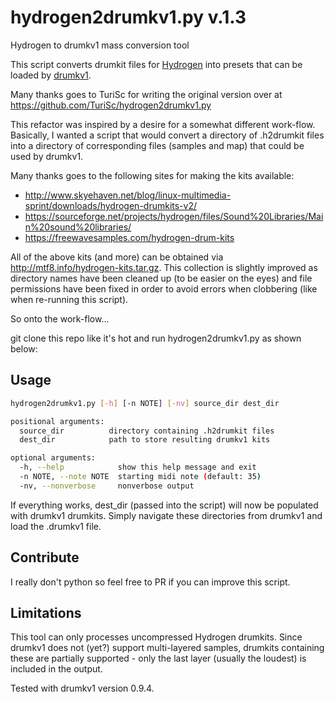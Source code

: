 # hydrogen2drumkv1.py v.1.3
Hydrogen to drumkv1 mass conversion tool

This script converts drumkit files for [Hydrogen](http://www.hydrogen-music.org/) into presets that can be loaded by [drumkv1](https://drumkv1.sourceforge.io/).

Many thanks goes to TuriSc for writing the original version over at https://github.com/TuriSc/hydrogen2drumkv1.py

This refactor was inspired by a desire for a somewhat different work-flow. Basically, I wanted a script that would convert a directory of .h2drumkit files into a directory of corresponding files (samples and map) that could be used by drumkv1.

Many thanks goes to the following sites for making the kits available:

 - http://www.skyehaven.net/blog/linux-multimedia-sprint/downloads/hydrogen-drumkits-v2/
 - https://sourceforge.net/projects/hydrogen/files/Sound%20Libraries/Main%20sound%20libraries/
 - https://freewavesamples.com/hydrogen-drum-kits

All of the above kits (and more) can be obtained via http://mtf8.info/hydrogen-kits.tar.gz. This collection is slightly improved as directory names have been cleaned up (to be easier on the eyes) and file permissions have been fixed in order to avoid errors when clobbering (like when re-running this script).

So onto the work-flow...

git clone this repo like it's hot and run hydrogen2drumkv1.py as shown below:

## Usage
```bash
hydrogen2drumkv1.py [-h] [-n NOTE] [-nv] source_dir dest_dir

positional arguments:
  source_dir          directory containing .h2drumkit files
  dest_dir            path to store resulting drumkv1 kits

optional arguments:
  -h, --help            show this help message and exit
  -n NOTE, --note NOTE  starting midi note (default: 35)
  -nv, --nonverbose     nonverbose output

```

If everything works, dest_dir (passed into the script) will now be populated with drumkv1 drumkits. Simply navigate these directories from drumkv1 and load the .drumkv1 file.

## Contribute

I really don't python so feel free to PR if you can improve this script.

## Limitations
This tool can only processes uncompressed Hydrogen drumkits.  Since drumkv1 does not (yet?) support multi-layered samples, drumkits containing these are partially supported - only the last layer (usually the loudest) is included in the output.

Tested with drumkv1 version 0.9.4.
